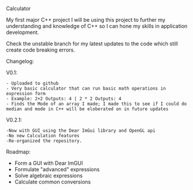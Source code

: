 Calculator

My first major C++ project
I will be using this project to further my understanding and knowledge of C++ so I can hone my skills in application development.

Check the unstable branch for my latest updates to the code which still create code breaking errors.

Changelog:

  V0.1:
  
    - Uploaded to github
    - Very basic calculator that can run basic math operations in expression form
    - Example: 2+2 Outputs: 4 | 2 * 2 Outputs: 4
    - Finds the Mode of an array I made; I made this to see if I could do median and mode in C++ will be eloberated on in future updates
  
  V0.2.1:
  
    -Now with GUI using the Dear ImGui library and OpenGL api
    -No new Calculation features
    -Re-organized the repository.
    
Roadmap:
  
  - Form a GUI with Dear ImGUI
  - Formulate "advanced" expressions
  - Solve algebraic expressions
  - Calculate common conversions 
